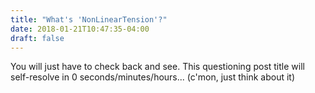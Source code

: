 ```yaml
---
title: "What's 'NonLinearTension'?"
date: 2018-01-21T10:47:35-04:00
draft: false
---
```


You will just have to check back and see. This questioning post title will self-resolve in 0 seconds/minutes/hours... (c'mon, just think about it)